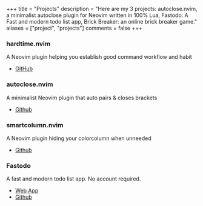 +++
title = "Projects"
description = "Here are my 3 projects: autoclose.nvim, a minimalist autoclose plugin for Neovim written in 100% Lua, Fastodo: A Fast and modern todo list app, Brick Breaker: an online brick breaker game."
aliases = ["project", "projects"]
comments = false
+++

### hardtime.nvim
A Neovim plugin helping you establish good command workflow and habit
- [GitHub](https://github.com/m4xshen/hardtime.nvim)

### autoclose.nvim
A minimalist Neovim plugin that auto pairs & closes brackets
- [Github](https://github.com/m4xshen/autoclose.nvim)

### smartcolumn.nvim
A Neovim plugin hiding your colorcolumn when unneeded
- [Github](https://github.com/m4xshen/smartcolumn.nvim)

### Fastodo
A fast and modern todo list app. No account required.
- [Web App](https://fastodo.netlify.app/)
- [Github](https://github.com/m4xshen/fastodo)
